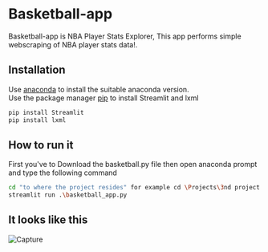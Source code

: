 # Basketball-app

Basketball-app is NBA Player Stats Explorer, This app performs simple webscraping of NBA player stats data!.

## Installation
Use [anaconda](https://anaconda.org/anaconda/readme_renderer) to install the suitable anaconda version.\
Use the package manager [pip](https://pip.pypa.io/en/stable/) to install Streamlit and lxml

```bash
pip install Streamlit
pip install lxml
```
## How to run it
First you've to Download the basketball.py file then open anaconda prompt and type the following command
```bash
cd "to where the project resides" for example cd \Projects\3nd project
streamlit run .\basketball_app.py
```
## It looks like this
![Capture](https://user-images.githubusercontent.com/72499301/108135100-2adb9f00-70c0-11eb-8f30-07461676e9dc.PNG)
